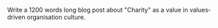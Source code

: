 Write a 1200 words long blog post about "Charity" as a value in values-driven organisation culture.
